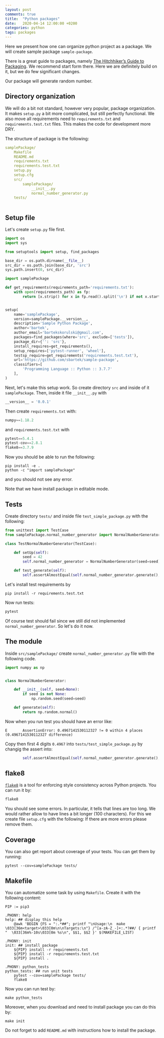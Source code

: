 ```yaml
---
layout: post
comments: true
title:  "Python packages"
date:   2020-04-14 12:00:00 +0200
categories: python 
tags: packages
---
```


Here we present how one can organize python project as a package. 
We will create sample package `sample-package`. 

There is a great guide to packages, namely 
[The Hitchhiker’s Guide to Packaging](https://the-hitchhikers-guide-to-packaging.readthedocs.io/en/latest/index.html).  We
recommend start form there. Here we are definitely build on it, but we do few significant changes.

Our package will generate random number.

## Directory organization

We will do a bit not standard, however very popular, package organization. It makes `setup.py` a bit
more complicated, but still perfectly functional. We also move all requirements need to
`requirements.txt` and `requirements.test.txt` files. This makes the code for development more
DRY. 

The structure of package is the following:

``` yaml
samplePackage/
    Makefile
    README.md
    requirements.txt
    requirements.test.txt
    setup.py
    setup.cfg
    src/
        samplePackage/
            __init__.py
            normal_number_generator.py
    tests/
        
```

## Setup file

Let's create `setup.py` file first.

``` python
import os
import sys

from setuptools import setup, find_packages

base_dir = os.path.dirname(__file__)
src_dir = os.path.join(base_dir, 'src')
sys.path.insert(0, src_dir)

import samplePackage

def get_requirements(requirements_path='requirements.txt'):
    with open(requirements_path) as fp:
        return [x.strip() for x in fp.read().split('\n') if not x.startswith('#')]


setup(
    name='samplePackage',
    version=samplePackage.__version__,
    description='Sample Python Package',
    author='bartek',
    author_email='bartekskorulski@gmail.com',
    packages=find_packages(where='src', exclude=['tests']),
    package_dir={'': 'src'},
    install_requires=get_requirements(),
    setup_requires=['pytest-runner', 'wheel'],
    testsp_require=get_requirements('requirements.test.txt'),
    url='https://github.com/sbartek/sample-package',
    classifiers=[
        'Programming Language :: Python :: 3.7.7'
    ],
)
```

Next, let's make this setup work. So create directory `src` and inside of it `samplePackage`. Then,
inside it file `__init__.py` with

``` python
__version__ = '0.0.1'
```

Then create `requirements.txt` with:

``` python
numpy==1.18.2
```

and `requirements.test.txt` with

``` python
pytest==5.4.1
pytest-cov==2.8.1
flake8==3.7.9
```

Now you should be able to run the following:

``` shell
pip install -e .
python -c "import samplePackage"
```

and you should not see any error. 

Note that we have install package in editable mode.

## Tests

Create directory `tests/` and inside file `test_simple_package.py` with the following:


``` python
from unittest import TestCase
from samplePackage.normal_number_generator import NormalNumberGenerator

class TestNormalNumberGenerator(TestCase):

    def setUp(self):
        seed = 42
        self.normal_number_generator = NormalNumberGenerator(seed=seed)

    def test_generate(self):
        self.assertAlmostEqual(self.normal_number_generator.generate(), 0, places=4)
```

Let's install test requirements by

``` shell
pip install -r requirements.test.txt
```

Now run tests:

``` python
pytest
```

Of course test should fail since we still did not implemented `normal_number_generator`.
So let's do it now. 

## The module

Inside `src/samplePackage/` create `normal_number_generator.py` file with the following code.

``` python
import numpy as np


class NormalNumberGenerator:

    def __init__(self, seed=None):
        if seed is not None:
            np.random.seed(seed=seed)

    def generate(self):
        return np.random.normal()
```

Now when you run test you should have an error like:

``` shell
E       AssertionError: 0.4967141530112327 != 0 within 4 places (0.4967141530112327 difference)
```

Copy then first 4 digits `0.4967` into `tests/test_simple_package.py` by changig the assert into:

``` python
        self.assertAlmostEqual(self.normal_number_generator.generate(), 0.4967, places=4)
```

## flake8

[`flake8`](https://flake8.pycqa.org/en/latest/index.html) is a tool for enforcing style consistency
across Python projects. You can run it by:

``` python
flake8
```

You should see some errors. In particular, it tells that lines are too long. We would rather allow
to have lines a bit longer (100 characters). For this we create file `setup.cfg` with the following:
If there are more errors please remove them.

## Coverage

You can also get report about coverage of your tests. You can get them by running:

``` shell
pytest --cov=samplePackage tests/
```

## Makefile

You can automatize some task by using `Makefile`. Create it with the following content:

``` shell
PIP := pip3

.PHONY: help
help: ## display this help
	@awk 'BEGIN {FS = ":.*##"; printf "\nUsage:\n  make \033[36m<target>\033[0m\n\nTargets:\n"} /^[a-zA-Z_-]+:.*?##/ { printf "  \033[36m%-10s\033[0m %s\n", $$1, $$2 }' $(MAKEFILE_LIST)

.PHONY: init
init: ## install package
	${PIP} install -r requirements.txt
	${PIP} install -r requirements.test.txt
	${PIP} install .

.PHONY: python_tests
python_tests: ## run unit tests
	pytest --cov=samplePackage tests/
	flake8 
```

Now you can run test by:

``` shell
make python_tests
```

Moreover, when you download and need to install package you can do this by:

``` shell
make init
```

Do not forget to add `README.md` with instructions how to install the package.
